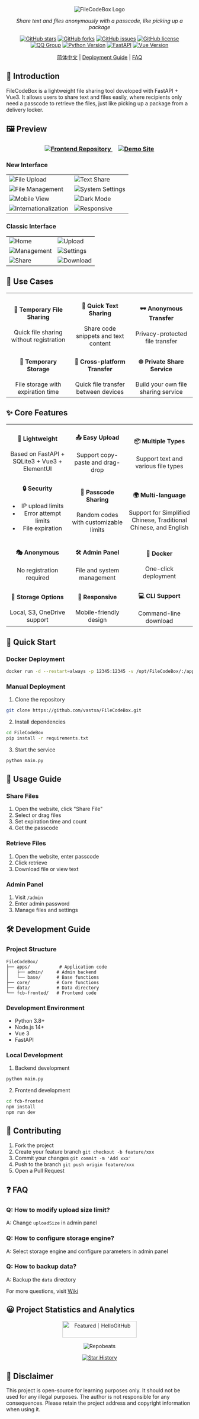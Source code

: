 <div align="center">

<img src="https://fastly.jsdelivr.net/gh/vastsa/FileCodeBox@V1.6/static/banners/img_1.png" alt="FileCodeBox Logo">

<p><em>Share text and files anonymously with a passcode, like picking up a package</em></p>

[![GitHub stars](https://img.shields.io/github/stars/vastsa/FileCodeBox)](https://github.com/vastsa/FileCodeBox/stargazers)
[![GitHub forks](https://img.shields.io/github/forks/vastsa/FileCodeBox)](https://github.com/vastsa/FileCodeBox/network)
[![GitHub issues](https://img.shields.io/github/issues/vastsa/FileCodeBox)](https://github.com/vastsa/FileCodeBox/issues)
[![GitHub license](https://img.shields.io/github/license/vastsa/FileCodeBox)](https://github.com/vastsa/FileCodeBox/blob/master/LICENSE)
[![QQ Group](https://img.shields.io/badge/QQ%20Group-739673698-blue.svg)](https://qm.qq.com/q/PemPzhdEIM)
[![Python Version](https://img.shields.io/badge/Python-3.8+-blue.svg)](https://www.python.org)
[![FastAPI](https://img.shields.io/badge/FastAPI-0.68+-green.svg)](https://fastapi.tiangolo.com)
[![Vue Version](https://img.shields.io/badge/Vue.js-3.x-brightgreen.svg)](https://v3.vuejs.org)

[简体中文](./readme.md) | [Deployment Guide](https://github.com/vastsa/FileCodeBox/wiki/Deployment-Guide) | [FAQ](https://github.com/vastsa/FileCodeBox/wiki/FAQ)

</div>

## 📝 Introduction

FileCodeBox is a lightweight file sharing tool developed with FastAPI + Vue3. It allows users to share text and files easily, where recipients only need a passcode to retrieve the files, just like picking up a package from a delivery locker.

## 🖼️ Preview

<div align="center">
<h3>
<a href="https://github.com/vastsa/FileCodeBoxFronted" target="_blank">
<img src="https://img.shields.io/badge/Frontend-FileCodeBoxFronted-blue?style=for-the-badge&logo=github" alt="Frontend Repository">
</a>
&nbsp;&nbsp;&nbsp;
<a href="https://share.lanol.cn" target="_blank">
<img src="https://img.shields.io/badge/Demo-share.lanol.cn-green?style=for-the-badge&logo=internet-explorer" alt="Demo Site">
</a>
</h3>
</div>

### New Interface
<div align="center">
<table>
<tr>
<td><img src="./.github/images/img_7.png" alt="File Upload" title="File Upload Interface"></td>
<td><img src="./.github/images/img_8.png" alt="Text Share" title="Text Share Interface"></td>
</tr>
<tr>
<td><img src="./.github/images/img_10.png" alt="File Management" title="File Management Interface"></td>
<td><img src="./.github/images/img_9.png" alt="System Settings" title="System Settings Interface"></td>
</tr>
<tr>
<td><img src="./.github/images/img_11.png" alt="Mobile View" title="Mobile Interface"></td>
<td><img src="./.github/images/img_12.png" alt="Dark Mode" title="Dark Mode Interface"></td>
</tr>
<tr>
<td><img src="./.github/images/img_13.png" alt="Internationalization" title="Language Support"></td>
<td><img src="./.github/images/img_14.png" alt="Responsive" title="Responsive Design"></td>
</tr>
</table>
</div>

### Classic Interface
<div align="center">
<table>
<tr>
<td><img src="./.github/images/img.png" alt="Home" title="Home Page"></td>
<td><img src="./.github/images/img_1.png" alt="Upload" title="Upload Interface"></td>
</tr>
<tr>
<td><img src="./.github/images/img_2.png" alt="Management" title="Management Interface"></td>
<td><img src="./.github/images/img_3.png" alt="Settings" title="Settings Interface"></td>
</tr>
<tr>
<td><img src="./.github/images/img_4.png" alt="Share" title="Share Interface"></td>
<td><img src="./.github/images/img_5.png" alt="Download" title="Download Interface"></td>
</tr>
</table>
</div>

## 🎯 Use Cases

<table>
<tr>
<td align="center">
<h4>📁 Temporary File Sharing</h4>
Quick file sharing without registration
</td>
<td align="center">
<h4>📝 Quick Text Sharing</h4>
Share code snippets and text content
</td>
<td align="center">
<h4>🕶️ Anonymous Transfer</h4>
Privacy-protected file transfer
</td>
</tr>
<tr>
<td align="center">
<h4>💾 Temporary Storage</h4>
File storage with expiration time
</td>
<td align="center">
<h4>🔄 Cross-platform Transfer</h4>
Quick file transfer between devices
</td>
<td align="center">
<h4>🌐 Private Share Service</h4>
Build your own file sharing service
</td>
</tr>
</table>

## ✨ Core Features

<table>
<tr>
<td align="center">
<h4>🚀 Lightweight</h4>
Based on FastAPI + SQLite3 + Vue3 + ElementUI
</td>
<td align="center">
<h4>📤 Easy Upload</h4>
Support copy-paste and drag-drop
</td>
<td align="center">
<h4>📦 Multiple Types</h4>
Support text and various file types
</td>
</tr>
<tr>
<td align="center">
<h4>🔒 Security</h4>

- IP upload limits
- Error attempt limits
- File expiration
</td>
<td align="center">
<h4>🎫 Passcode Sharing</h4>
Random codes with customizable limits
</td>
<td align="center">
<h4>🌍 Multi-language</h4>
Support for Simplified Chinese, Traditional Chinese, and English
</td>
</tr>
<tr>
<td align="center">
<h4>🎭 Anonymous</h4>
No registration required
</td>
<td align="center">
<h4>🛠 Admin Panel</h4>
File and system management
</td>
<td align="center">
<h4>🐳 Docker</h4>
One-click deployment
</td>
</tr>
<tr>
<td align="center">
<h4>💾 Storage Options</h4>
Local, S3, OneDrive support
</td>
<td align="center">
<h4>📱 Responsive</h4>
Mobile-friendly design
</td>
<td align="center">
<h4>💻 CLI Support</h4>
Command-line download
</td>
</tr>
</table>

## 🚀 Quick Start

### Docker Deployment

```bash
docker run -d --restart=always -p 12345:12345 -v /opt/FileCodeBox/:/app/data --name filecodebox lanol/filecodebox:beta
```

### Manual Deployment

1. Clone the repository
```bash
git clone https://github.com/vastsa/FileCodeBox.git
```

2. Install dependencies
```bash
cd FileCodeBox
pip install -r requirements.txt
```

3. Start the service
```bash
python main.py
```

## 📖 Usage Guide

### Share Files
1. Open the website, click "Share File"
2. Select or drag files
3. Set expiration time and count
4. Get the passcode

### Retrieve Files
1. Open the website, enter passcode
2. Click retrieve
3. Download file or view text

### Admin Panel
1. Visit `/admin`
2. Enter admin password
3. Manage files and settings

## 🛠 Development Guide

### Project Structure
```
FileCodeBox/
├── apps/           # Application code
│   ├── admin/     # Admin backend
│   └── base/      # Base functions
├── core/          # Core functions
├── data/          # Data directory
└── fcb-fronted/   # Frontend code
```

### Development Environment
- Python 3.8+
- Node.js 14+
- Vue 3
- FastAPI

### Local Development
1. Backend development
```bash
python main.py
```

2. Frontend development
```bash
cd fcb-fronted
npm install
npm run dev
```

## 🤝 Contributing

1. Fork the project
2. Create your feature branch `git checkout -b feature/xxx`
3. Commit your changes `git commit -m 'Add xxx'`
4. Push to the branch `git push origin feature/xxx`
5. Open a Pull Request

## ❓ FAQ

### Q: How to modify upload size limit?
A: Change `uploadSize` in admin panel

### Q: How to configure storage engine?
A: Select storage engine and configure parameters in admin panel

### Q: How to backup data?
A: Backup the `data` directory

For more questions, visit [Wiki](https://github.com/vastsa/FileCodeBox/wiki/常见问题)

## 😀 Project Statistics and Analytics

<div align="center">
<a href="https://hellogithub.com/repository/75ad7ffedd404a6485b4d621ec5b47e6" target="_blank"><img src="https://api.hellogithub.com/v1/widgets/recommend.svg?rid=75ad7ffedd404a6485b4d621ec5b47e6&claim_uid=beSz6INEkCM4mDH" alt="Featured｜HelloGitHub" style="width: 200px; height: 45px;" width="200" height="45" /></a>

![Repobeats](https://repobeats.axiom.co/api/embed/7a6c92f1d96ee57e6fb67f0df371528397b0c9ac.svg)

[![Star History](https://api.star-history.com/svg?repos=vastsa/FileCodeBox&type=Date)](https://star-history.com/#vastsa/FileCodeBox&Date)
</div>

## 📜 Disclaimer

This project is open-source for learning purposes only. It should not be used for any illegal purposes. The author is not responsible for any consequences. Please retain the project address and copyright information when using it.